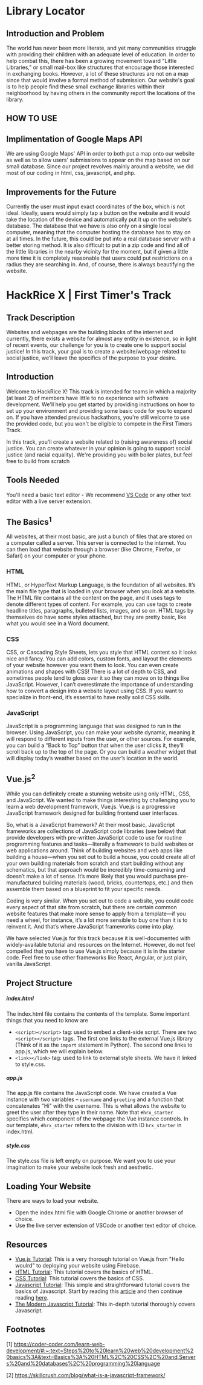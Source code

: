 # Library Locator

## Introduction and Problem

The world has never been more literate, and yet many communities struggle with providing their children with an adequate level of education. In order to help combat this, there has been a growing movement toward "Little Libraries," or small mail-box like structures that encourage those interested in exchanging books. However, a lot of these structures are not on a map since that would involve a formal method of submission. Our website's goal is to help people find these small exchange libraries within their neighborhood by having others in the community report the locations of the library.

## HOW TO USE



## Implimentation of Google Maps API

We are using Google Maps' API in order to both put a map onto our website as well as to allow users' submissions to appear on the map based on our small database.
Since our project revolves mainly around a website, we did most of our coding in html, css, javascript, and php.

## Improvements for the Future

Currently the user must input exact coordinates of the box, which is not ideal. Ideally, users would simply tap a button on the website and it would take the location of the device and automatically put it up on the website's database.
The database that we have is also only on a single local computer, meaning that the computer hosting the database has to stay on at all times. In the future, this could be put into a real database server with a better storing method.
It is also difficult to put in a zip code and find all of the little libraries in the nearby vicinity for the moment, but if given a little more time it is completely reasonable that users could put restrictions on a radius they are searching in.
And, of course, there is always beautifying the website.









# HackRice X | First Timer's Track

## Track Description

Websites and webpages are the building blocks of the internet and currently, there exists a website for almost any entity in existence, so in light of recent events, our challenge for you is to create one to support social justice! In this track, your goal is to create a website/webpage related to social justice, we’ll leave the specifics of the purpose to your desire.

## Introduction

Welcome to HackRice X! This track is intended for teams in which a majority (at least 2) of members have little to no experience with software development. We'll help you get started by providing instructions on how to set up your environment and providing some basic code for you to expand on. If you have attended previous hackathons, you're still welcome to use the provided code, but you won't be eligible to compete in the First Timers Track.

In this track, you'll create a website related to (raising awareness of) social justice. You can create whatever in your opinion is going to support social justice (and racial equality). We're providing you with boiler plates, but feel free to build from scratch

## Tools Needed

You'll need a basic text editor - We recommend [VS Code](https://code.visualstudio.com) or any other text editor with a live server extension. 

## The Basics<sup>1</sup>

All websites, at their most basic, are just a bunch of files that are stored on a computer called a server. This server is connected to the internet. You can then load that website through a browser (like Chrome, Firefox, or Safari) on your computer or your phone.

### HTML
HTML, or HyperText Markup Language, is the foundation of all websites. It’s the main file type that is loaded in your browser when you look at a website. The HTML file contains all the content on the page, and it uses tags to denote different types of content. For example, you can use tags to create headline titles, paragraphs, bulleted lists, images, and so on. HTML tags by themselves do have some styles attached, but they are pretty basic, like what you would see in a Word document.

### CSS
CSS, or Cascading Style Sheets, lets you style that HTML content so it looks nice and fancy. You can add colors, custom fonts, and layout the elements of your website however you want them to look. You can even create animations and shapes with CSS! There is a lot of depth to CSS, and sometimes people tend to gloss over it so they can move on to things like JavaScript. However, I can’t overestimate the importance of understanding how to convert a design into a website layout using CSS. If you want to specialize in front-end, it’s essential to have really solid CSS skills.

### JavaScript
JavaScript is a programming language that was designed to run in the browser. Using JavaScript, you can make your website dynamic, meaning it will respond to different inputs from the user, or other sources. For example, you can build a “Back to Top” button that when the user clicks it, they’ll scroll back up to the top of the page. Or you can build a weather widget that will display today’s weather based on the user’s location in the world.

## Vue.js<sup>2</sup>

While you can definitely create a stunning website using only HTML, CSS, and JavaScript. We wanted to make things interesting by challenging you to learn a web development framework, Vue.js. Vue.js is a progressive JavaScript framework designed for building frontend user interfaces.

So, what is a JavaScript framework? At their most basic, JavaScript frameworks are collections of JavaScript code libraries (see below) that provide developers with pre-written JavaScript code to use for routine programming features and tasks—literally a framework to build websites or web applications around. Think of building websites and web apps like building a house—when you set out to build a house, you could create all of your own building materials from scratch and start building without any schematics, but that approach would be incredibly time-consuming and doesn’t make a lot of sense. It’s more likely that you would purchase pre-manufactured building materials (wood, bricks, countertops, etc.) and then assemble them based on a blueprint to fit your specific needs. 

Coding is very similar. When you set out to code a website, you could code every aspect of that site from scratch, but there are certain common website features that make more sense to apply from a template—if you need a wheel, for instance, it’s a lot more sensible to buy one than it is to reinvent it. And that’s where JavaScript frameworks come into play.

We have selected Vue.js for this track because it is well-documented with widely-available tutorial and resources on the Internet. However, do not feel compelled that you have to use Vue.js simply because it is in the starter code. Feel free to use other frameworks like React, Angular, or just plain, vanilla JavaScript. 

## Project Structure 

##### index.html
The index.html file contains the contents of the template. Some important things that you need to know are 
* `<script></script>` tag: used to embed a client-side script. There are two `<script></script>` tags. The first one links to the external Vue.js library (Think of it as the `import` statement in Python). The second one links to app.js, which we will explain below. 
* `<link></link>` tag: used to link to external style sheets. We have it linked to style.css. 

##### app.js
The app.js file contains the JavaScript code. We have created a Vue instance with two variables – `username` and `greeting` and a function that concatenates "Hi" with the username. This is what allows the website to greet the user after they type in their name. Note that `#hrx_starter` specifies which component of the webpage the Vue instance controls. In our template, `#hrx_starter` refers to the division with ID `hrx_starter` in index.html. 

##### style.css
The style.css file is left empty on purpose. We want you to use your imagination to make your website look fresh and aesthetic. 

## Loading Your Website

There are ways to load your website. 
* Open the index.html file with Google Chrome or another browser of choice. 
* Use the live server extension of VSCode or another text editor of choice. 

## Resources 
* [Vue.js Tutorial](https://www.youtube.com/watch?v=5LYrN_cAJoA&list=PL4cUxeGkcC9gQcYgjhBoeQH7wiAyZNrYa): This is a very thorough tutorial on Vue.js from "Hello woulrd" to deploying your website using Firebase.
* [HTML Tutorial](https://html.com/): This tutorial covers the basics of HTML. 
* [CSS Tutorial](https://html.com/css/): This tutorial covers the basics of CSS.
* [Javascript Tutorial](https://www.htmldog.com/guides/javascript/): This simple and straightforward tutorial covers the basics of Javascript. Start by reading this [article](https://www.htmldog.com/guides/javascript/beginner/makingstuffhappen/) and then continue reading [here](https://www.htmldog.com/guides/javascript/intermediate/thedom/).
* [The Modern Javascript Tutorial](https://javascript.info/): This in-depth tutorial thoroughly covers Javascript.

## Footnotes

[1] https://coder-coder.com/learn-web-development/#:~:text=Steps%20to%20learn%20web%20development%20basics%3A&text=Basics%3A%20HTML%2C%20CSS%2C%20and,Servers%20and%20databases%2C%20programming%20language

[2] https://skillcrush.com/blog/what-is-a-javascript-framework/
 
